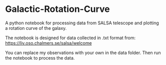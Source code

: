 # Galactic-Rotation-Curve
A python notebook for processing data from SALSA telescope and plotting a rotation curve of the galaxy.

The notebook is designed for data collected in .txt format from: https://liv.oso.chalmers.se/salsa/welcome

You can replace my observations with your own in the data folder. Then run the notebook to process the data.
